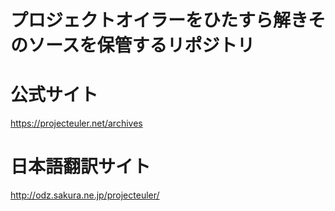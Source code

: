 # プロジェクトオイラーをひたすら解きそのソースを保管するリポジトリ

# 公式サイト
https://projecteuler.net/archives

# 日本語翻訳サイト
http://odz.sakura.ne.jp/projecteuler/
